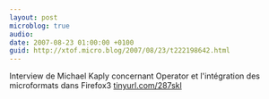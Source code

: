 ```yaml
---
layout: post
microblog: true
audio: 
date: 2007-08-23 01:00:00 +0100
guid: http://xtof.micro.blog/2007/08/23/t222198642.html
---
```

Interview de Michael Kaply concernant Operator et l'intégration des microformats dans Firefox3 [tinyurl.com/287skl](http://tinyurl.com/287skl)
